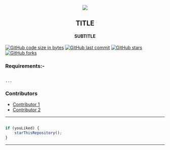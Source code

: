  <p align="center">
    <img src="https://technologyandsociety.org/wp-content/uploads/Logo-Color-1.jpg" />
    <h2 align="center">TITLE</h2>
    <h4 align="center">SUBTITLE</h4>
</p>

[![GitHub code size in bytes](https://img.shields.io/github/languages/code-size/ieeessitvit/template?logo=github&style=social)](https://github.com/ieeessitvit/) [![GitHub last commit](https://img.shields.io/github/last-commit/ieeessitvit/template?style=social&logo=git)](https://github.com/ieeessitvit/) [![GitHub stars](https://img.shields.io/github/stars/ieeessitvit/template?style=social)](https://github.com/ieeessitvit/.../stargazers) [![GitHub forks](https://img.shields.io/github/forks/ieeessitvit/template?style=social&logo=git)](https://github.com/ieeessitvit/.../network)


### Requirements:-

```

...

```


### Contributors

- [ Contributor 1 ](https://github.com/)
- [ Contributor 2 ](https://github.com/)


---------

```javascript

if (youLiked) {
    starThisRepository();
}

```

-----------
